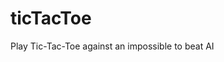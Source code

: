 # ticTacToe
Play Tic-Tac-Toe against an impossible to beat AI

<a href="https://codepen.io/CWA/full/vryKbP/"></a>
